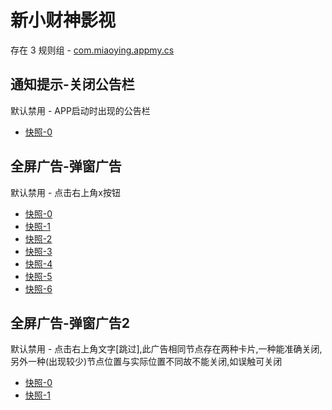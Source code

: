 # 新小财神影视

存在 3 规则组 - [com.miaoying.appmy.cs](/src/apps/com.miaoying.appmy.cs.ts)

## 通知提示-关闭公告栏

默认禁用 - APP启动时出现的公告栏

- [快照-0](https://i.gkd.li/i/12522872)

## 全屏广告-弹窗广告

默认禁用 - 点击右上角x按钮

- [快照-0](https://i.gkd.li/i/12565637)
- [快照-1](https://i.gkd.li/i/12522881)
- [快照-2](https://i.gkd.li/i/12565480)
- [快照-3](https://i.gkd.li/i/12565507)
- [快照-4](https://i.gkd.li/i/12565475)
- [快照-5](https://i.gkd.li/i/12565510)
- [快照-6](https://i.gkd.li/i/12565522)

## 全屏广告-弹窗广告2

默认禁用 - 点击右上角文字[跳过],此广告相同节点存在两种卡片,一种能准确关闭,另外一种(出现较少)节点位置与实际位置不同故不能关闭,如误触可关闭

- [快照-0](https://i.gkd.li/i/12565375)
- [快照-1](https://i.gkd.li/i/12565408)

